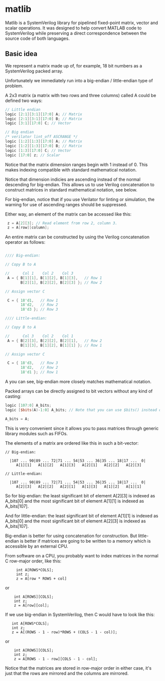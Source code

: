 # matlib

Matlib is a SystemVerilog library for pipelined fixed-point matrix, vector
and scalar operations.  It was designed to help convert MATLAB code to
SystemVerilog while preserving a direct correspondence between the source
code of both languages. 

## Basic idea

We represent a matrix made up of, for example, 18 bit numbers as a
SystemVerilog packed array.

Unfortunately we immediately run into a big-endian / little-endian type
of problem.

A 2x3 matrix (a matrix with two rows and three columns) called A could be
defined two ways:

~~~verilog
// Little endian
logic [2:1][3:1][17:0] A; // Matrix
logic [2:1][3:1][17:0] B; // Matrix
logic [3:1][17:0] C; // Vector

// Big endian
/* verilator lint_off ASCRANGE */
logic [1:2][1:3][17:0] A; // Matrix
logic [1:2][1:3][17:0] B; // Matrix
logic [1:3][17:0] C; // Vector
logic [17:0] z; // Scalar
~~~

Notice that the matrix dimension ranges begin with 1 instead of 0.  This
makes indexing compatible with standard mathematical notation.

Notice that dimension indicies are ascending instead of the normal
descending for big-endian.  This allows us to use Verilog concatenation to
construct matrices in standard mathematical notation, see below.

For big-endian, notice that if you use Verilator for linting or simulation,
the warning for use of ascending ranges should be suppressed.

Either way, an element of the matrix can be accessed like this:

~~~verilog
 z = A[2][3]; // Read element from row 2, column 3.
 z = A[row][column];
~~~

An entire matrix can be constructed by using the Verilog concatenation
operator as follows:

~~~verilog

//// Big-endian:

// Copy B to A

//      Col 1    Col 2    Col 3
 A = { B[1][1], B[1][2], B[1][3],   // Row 1
       B[2][1], B[2][2], B[2][3] }; // Row 2

// Assign vector C

 C = { 18'd1,   // Row 1
       18'd2,   // Row 2
       18'd3 }; // Row 3

//// Little-endian:

// Copy B to A

//      Col 3    Col 2    Col 1
 A = { B[2][3], B[2][2], B[2][1],   // Row 2
       B[1][3], B[1][2], B[1][1] }; // Row 1

// Assign vector C

 C = { 18'd3,   // Row 3
       18'd2,   // Row 2
       18'd1 }; // Row 1
~~~

A you can see, big-endian more closely matches mathematical notation.

Packed arrays can be directly assigned to bit vectors without any kind of
casting:

~~~verilog
logic [107:0] A_bits;
logic [$bits(A)-1:0] A_bits; // Note that you can use $bits() instead of a constant to copy the size

A_bits = A;
~~~

This is very convenient since it allows you to pass matrices through generic
library modules such as FIFOs.

The elements of a matrix are ordered like this in such a bit-vector:

~~~
// Big-endian:

  |107 ... 90|89 ... 72|71 ... 54|53 ... 36|35 ... 18|17 ...  0|
     A[1][1]   A[1][2]   A[1][3]   A[2][1]   A[2][2]   A[2][3]

// Little-endian:

  |107 ... 90|89 ... 72|71 ... 54|53 ... 36|35 ... 18|17 ...  0|
     A[2][3]   A[2][2]   A[2][1]   A[1][3]   A[1][2]   A[1][1]
~~~

So for big-endian: the least significant bit of element A[2][3] is indexed
as A_bits[0] and the most significant bit of element A[1][1] is indexed as
A_bits[107].

And for little-endian: the least significant bit of element A[1][1] is indexed
as A_bits[0] and the most significant bit of element A[2][3] is indexed as
A_bits[107].

Big-endian is better for using concatenation for construction.  But
little-endian is better if matrices are going to be written to a memory
which is accessible by an external CPU.

From software on a CPU, you probably want to index matrices in the normal C
row-major order, like this:

~~~
     int A[ROWS*COLS];
     int z;
     z = A[row * ROWS + col]
~~~

or

~~~
    int A[ROWS][COLS];
    int z;
    z = A[row][col];
~~~

If we use big-endian in SystemVerilog, then C would have to look like this:

~~~
   int A[ROWS*COLS];
   int z;
   z = A[(ROWS - 1 - row)*ROWS + (COLS - 1 - col)];
~~~

or

~~~
    int A[ROWS][COLS];
    int z;
    z = A[ROWS - 1 - row][COLS - 1 - col];
~~~

Notice that the matrices are stored in row-major order in either case, it's
just that the rows are mirrored and the columns are mirrored.
